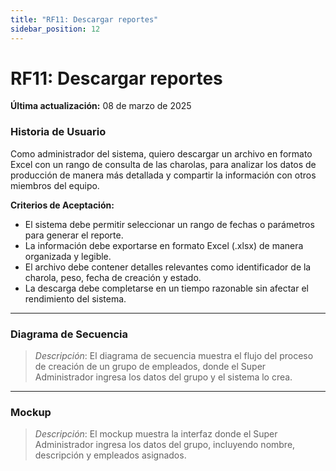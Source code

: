 ```yaml
---
title: "RF11: Descargar reportes"  
sidebar_position: 12
---
```


# RF11: Descargar reportes

**Última actualización:** 08 de marzo de 2025

### Historia de Usuario
Como administrador del sistema, quiero descargar un archivo en formato Excel con un rango de consulta de las charolas, para analizar los datos de producción de manera más detallada y compartir la información con otros miembros del equipo.

  **Criterios de Aceptación:**
  - El sistema debe permitir seleccionar un rango de fechas o parámetros para generar el reporte.
  - La información debe exportarse en formato Excel (.xlsx) de manera organizada y legible.
  - El archivo debe contener detalles relevantes como identificador de la charola, peso, fecha de creación y estado.
  - La descarga debe completarse en un tiempo razonable sin afectar el rendimiento del sistema.

---

### Diagrama de Secuencia

> *Descripción*: El diagrama de secuencia muestra el flujo del proceso de creación de un grupo de empleados, donde el Super Administrador ingresa los datos del grupo y el sistema lo crea.

---

### Mockup

> *Descripción*: El mockup muestra la interfaz donde el Super Administrador ingresa los datos del grupo, incluyendo nombre, descripción y empleados asignados.
